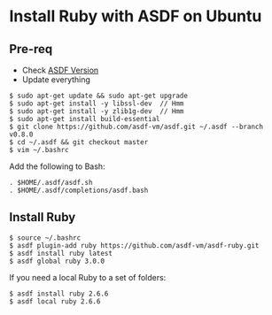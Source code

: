 # Install Ruby with ASDF on Ubuntu

## Pre-req

- Check [ASDF Version](https://asdf-vm.com/#/core-manage-asdf-vm)
- Update everything

```
$ sudo apt-get update && sudo apt-get upgrade
$ sudo apt-get install -y libssl-dev  // Hmm
$ sudo apt-get install -y zlib1g-dev  // Hmm
$ sudo apt-get install build-essential
$ git clone https://github.com/asdf-vm/asdf.git ~/.asdf --branch v0.8.0
$ cd ~/.asdf && git checkout master
$ vim ~/.bashrc
```

Add the following to Bash:

```
. $HOME/.asdf/asdf.sh
. $HOME/.asdf/completions/asdf.bash
```

## Install Ruby

```
$ source ~/.bashrc
$ asdf plugin-add ruby https://github.com/asdf-vm/asdf-ruby.git
$ asdf install ruby latest
$ asdf global ruby 3.0.0
```

If you need a local Ruby to a set of folders:

```
$ asdf install ruby 2.6.6
$ asdf local ruby 2.6.6
```
